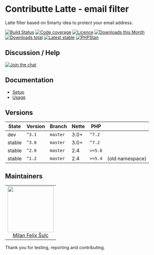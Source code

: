 # Contributte Latte - email filter
  
Latte filter based on Smarty idea to protect your email address.

[![Build Status](https://img.shields.io/travis/contributte/latte-email.svg?style=flat-square)](https://travis-ci.org/contributte/latte-email)
[![Code coverage](https://img.shields.io/coveralls/contributte/latte-email.svg?style=flat-square)](https://coveralls.io/r/contributte/latte-email)
[![Licence](https://img.shields.io/packagist/l/contributte/latte-email.svg?style=flat-square)](https://packagist.org/packages/contributte/latte-email)
[![Downloads this Month](https://img.shields.io/packagist/dm/contributte/latte-email.svg?style=flat-square)](https://packagist.org/packages/contributte/latte-email)
[![Downloads total](https://img.shields.io/packagist/dt/contributte/latte-email.svg?style=flat-square)](https://packagist.org/packages/contributte/latte-email)
[![Latest stable](https://img.shields.io/packagist/v/contributte/latte-email.svg?style=flat-square)](https://packagist.org/packages/contributte/latte-email)
[![PHPStan](https://img.shields.io/badge/PHPStan-enabled-brightgreen.svg?style=flat-square)](https://github.com/phpstan/phpstan)

## Discussion / Help

[![Join the chat](https://img.shields.io/gitter/room/contributte/contributte.svg?style=flat-square)](http://bit.ly/ctteg)

## Documentation

- [Setup](.docs/README.md#setup)
- [Usage](.docs/README.md#usage)

## Versions

| State       | Version | Branch   | Nette | PHP     | |
|-------------|---------|----------|-------|---------|-|
| dev         | `^3.1`  | `master` | 3.0+  | `^7.2`  | |
| stable      | `^3.0`  | `master` | 3.0+  | `^7.2`  | |
| stable      | `^2.0`  | `master` | 2.4   | `>=5.6` | |
| stable      | `^1.2`  | `master` | 2.4   | `>=5.4` | (old namespace)

## Maintainers

<table>
  <tbody>
    <tr>
      <td align="center">
        <a href="https://github.com/f3l1x">
            <img width="150" height="150" src="https://avatars2.githubusercontent.com/u/538058?v=3&s=150">
        </a>
        </br>
        <a href="https://github.com/f3l1x">Milan Felix Šulc</a>
      </td>
    </tr>
  </tbody>
</table>

Thank you for testing, reporting and contributing.
